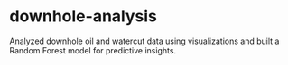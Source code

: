 # downhole-analysis
Analyzed downhole oil and watercut data using visualizations and built a Random Forest model for predictive insights.

